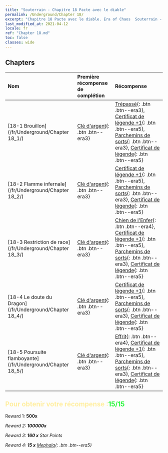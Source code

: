 ```yaml
---
title: "Souterrain - Chapitre 18 Pacte avec le diable"
permalink: /Underground/Chapter 18/
excerpt: "Chapitre 18 Pacte avec le diable. Era of Chaos  Souterrain - Chapitre 18. Pacte avec le diable"
last_modified_at: 2021-04-12
locale: fr
ref: "Chapter 18.md"
toc: false
classes: wide
---
```


## Chapters

  | Nom |  Première récompense de complétion | Récompense |
  |:------------|:------------|:------------| 
  | [18-1 Brouillon](/fr/Underground/Chapter 18_1/) | [Clé d'argent](/fr/Items/con_693/){: .btn .btn--era3} | [Trépassé](/fr/Items/unt_209/){: .btn .btn--era3}, [Certificat de légende +1](/fr/Items/mat_74/){: .btn .btn--era5}, [Parchemins de sorts](/fr/Items/con_694/){: .btn .btn--era3}, [Certificat de légende](/fr/Items/mat_67/){: .btn .btn--era5} |
  | [18-2 Flamme infernale](/fr/Underground/Chapter 18_2/) | [Clé d'argent](/fr/Items/con_693/){: .btn .btn--era3} | [Certificat de légende +1](/fr/Items/mat_74/){: .btn .btn--era5}, [Parchemins de sorts](/fr/Items/con_694/){: .btn .btn--era3}, [Certificat de légende](/fr/Items/mat_67/){: .btn .btn--era5} |
  | [18-3 Restriction de race](/fr/Underground/Chapter 18_3/) | [Clé d'argent](/fr/Items/con_693/){: .btn .btn--era3} | [Chien de l'Enfer](/fr/Items/unt_228/){: .btn .btn--era4}, [Certificat de légende +1](/fr/Items/mat_74/){: .btn .btn--era5}, [Parchemins de sorts](/fr/Items/con_694/){: .btn .btn--era3}, [Certificat de légende](/fr/Items/mat_67/){: .btn .btn--era5} |
  | [18-4 Le doute du Dragon](/fr/Underground/Chapter 18_4/) | [Clé d'argent](/fr/Items/con_693/){: .btn .btn--era3} | [Certificat de légende +1](/fr/Items/mat_74/){: .btn .btn--era5}, [Parchemins de sorts](/fr/Items/con_694/){: .btn .btn--era3}, [Certificat de légende](/fr/Items/mat_67/){: .btn .btn--era5} |
  | [18-5 Poursuite flamboyante](/fr/Underground/Chapter 18_5/) | [Clé d'argent](/fr/Items/con_693/){: .btn .btn--era3} | [Effrit](/fr/Items/unt_231/){: .btn .btn--era4}, [Certificat de légende +1](/fr/Items/mat_74/){: .btn .btn--era5}, [Parchemins de sorts](/fr/Items/con_694/){: .btn .btn--era3}, [Certificat de légende](/fr/Items/mat_67/){: .btn .btn--era5} |


## <span style="color: #ffeea0">Pour obtenir votre récompense :</span><span style="color: #27f73a">15/15</span>

 Reward 1:  **500x** <i class="fas fa-gem"/>

 Reward 2:  **100000x** <i class="fas fa-coins"/>

 Reward 3: **160 x** Star Points

 Reward 4: **15 x** [Mephala](/fr/Items/her_367/){: .btn .btn--era5}

